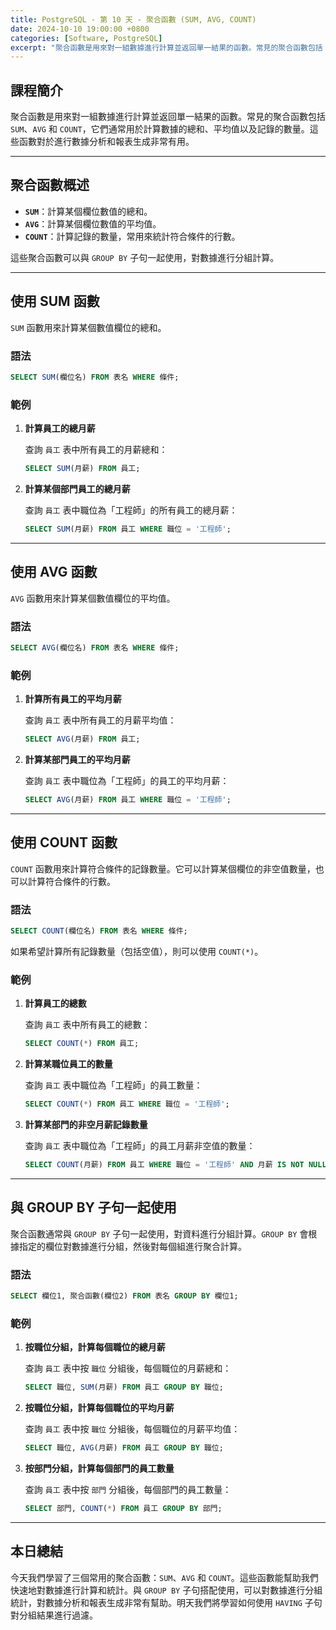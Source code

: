 ```yaml
---
title: PostgreSQL - 第 10 天 - 聚合函數 (SUM, AVG, COUNT)
date: 2024-10-10 19:00:00 +0800
categories: [Software, PostgreSQL]
excerpt: "聚合函數是用來對一組數據進行計算並返回單一結果的函數。常見的聚合函數包括 `SUM`、`AVG` 和 `COUNT`，它們通常用於計算數據的總和、平均值以及記錄的數量。這些函數對於進行數據分析和報表生成非常有用。"
---
```


## 課程簡介
聚合函數是用來對一組數據進行計算並返回單一結果的函數。常見的聚合函數包括 `SUM`、`AVG` 和 `COUNT`，它們通常用於計算數據的總和、平均值以及記錄的數量。這些函數對於進行數據分析和報表生成非常有用。

---

## 聚合函數概述

- **`SUM`**：計算某個欄位數值的總和。
- **`AVG`**：計算某個欄位數值的平均值。
- **`COUNT`**：計算記錄的數量，常用來統計符合條件的行數。

這些聚合函數可以與 `GROUP BY` 子句一起使用，對數據進行分組計算。

---

## 使用 SUM 函數

`SUM` 函數用來計算某個數值欄位的總和。

### 語法
```sql
SELECT SUM(欄位名) FROM 表名 WHERE 條件;
```

### 範例

1. **計算員工的總月薪**

   查詢 `員工` 表中所有員工的月薪總和：

   ```sql
   SELECT SUM(月薪) FROM 員工;
   ```

2. **計算某個部門員工的總月薪**

   查詢 `員工` 表中職位為「工程師」的所有員工的總月薪：

   ```sql
   SELECT SUM(月薪) FROM 員工 WHERE 職位 = '工程師';
   ```

---

## 使用 AVG 函數

`AVG` 函數用來計算某個數值欄位的平均值。

### 語法
```sql
SELECT AVG(欄位名) FROM 表名 WHERE 條件;
```

### 範例

1. **計算所有員工的平均月薪**

   查詢 `員工` 表中所有員工的月薪平均值：

   ```sql
   SELECT AVG(月薪) FROM 員工;
   ```

2. **計算某部門員工的平均月薪**

   查詢 `員工` 表中職位為「工程師」的員工的平均月薪：

   ```sql
   SELECT AVG(月薪) FROM 員工 WHERE 職位 = '工程師';
   ```

---

## 使用 COUNT 函數

`COUNT` 函數用來計算符合條件的記錄數量。它可以計算某個欄位的非空值數量，也可以計算符合條件的行數。

### 語法
```sql
SELECT COUNT(欄位名) FROM 表名 WHERE 條件;
```

如果希望計算所有記錄數量（包括空值），則可以使用 `COUNT(*)`。

### 範例

1. **計算員工的總數**

   查詢 `員工` 表中所有員工的總數：

   ```sql
   SELECT COUNT(*) FROM 員工;
   ```

2. **計算某職位員工的數量**

   查詢 `員工` 表中職位為「工程師」的員工數量：

   ```sql
   SELECT COUNT(*) FROM 員工 WHERE 職位 = '工程師';
   ```

3. **計算某部門的非空月薪記錄數量**

   查詢 `員工` 表中職位為「工程師」的員工月薪非空值的數量：

   ```sql
   SELECT COUNT(月薪) FROM 員工 WHERE 職位 = '工程師' AND 月薪 IS NOT NULL;
   ```

---

## 與 GROUP BY 子句一起使用

聚合函數通常與 `GROUP BY` 子句一起使用，對資料進行分組計算。`GROUP BY` 會根據指定的欄位對數據進行分組，然後對每個組進行聚合計算。

### 語法
```sql
SELECT 欄位1, 聚合函數(欄位2) FROM 表名 GROUP BY 欄位1;
```

### 範例

1. **按職位分組，計算每個職位的總月薪**

   查詢 `員工` 表中按 `職位` 分組後，每個職位的月薪總和：

   ```sql
   SELECT 職位, SUM(月薪) FROM 員工 GROUP BY 職位;
   ```

2. **按職位分組，計算每個職位的平均月薪**

   查詢 `員工` 表中按 `職位` 分組後，每個職位的月薪平均值：

   ```sql
   SELECT 職位, AVG(月薪) FROM 員工 GROUP BY 職位;
   ```

3. **按部門分組，計算每個部門的員工數量**

   查詢 `員工` 表中按 `部門` 分組後，每個部門的員工數量：

   ```sql
   SELECT 部門, COUNT(*) FROM 員工 GROUP BY 部門;
   ```

---

## 本日總結
今天我們學習了三個常用的聚合函數：`SUM`、`AVG` 和 `COUNT`。這些函數能幫助我們快速地對數據進行計算和統計。與 `GROUP BY` 子句搭配使用，可以對數據進行分組統計，對數據分析和報表生成非常有幫助。明天我們將學習如何使用 `HAVING` 子句對分組結果進行過濾。
